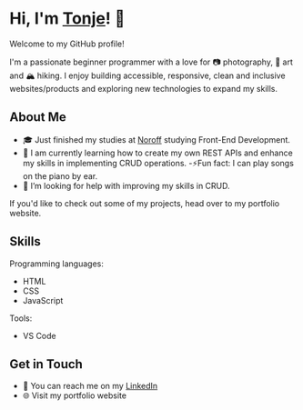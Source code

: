 # Hi, I'm [Tonje](https://github.com/tonjetj)! 👋

Welcome to my GitHub profile! 

I'm a passionate beginner programmer with a love for 📷 photography, 🎨 art and 🏔️ hiking. 
I enjoy building accessible, responsive, clean and inclusive websites/products and exploring new technologies to expand my skills.

## About Me
- 🎓 Just finished my studies at [Noroff](https://www.noroff.no/) studying Front-End Development.
- 🔭 I am currently learning how to create my own REST APIs and enhance my skills in implementing CRUD operations.
-⚡Fun fact: I can play songs on the piano by ear.
- 🤔 I’m looking for help with improving my skills in CRUD.

If you'd like to check out some of my projects, head over to my portfolio website. 

## Skills

Programming languages: 
- HTML
- CSS
- JavaScript

Tools: 
- VS Code

## Get in Touch
- 💬 You can reach me on my [LinkedIn](https://www.linkedin.com/in/tonje-totland-jenssen-1b6209a4)
- 🌐 Visit my portfolio website

<!--
**tonjetj/tonjetj** is a ✨ _special_ ✨ repository because its `README.md` (this file) appears on your GitHub profile.

Here are some ideas to get you started:

- 🔭 I’m currently working on ...
- 🌱 I’m currently learning ...
- 👯 I’m looking to collaborate on ...
- 🤔 I’m looking for help with ...
- 💬 Ask me about ...
- 📫 How to reach me: ...
- 😄 Pronouns: ...
- ⚡ Fun fact: ...
-->
